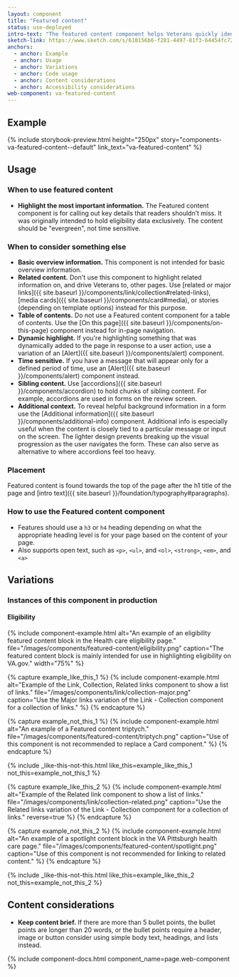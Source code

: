 ```yaml
---
layout: component
title: "Featured content"
status: use-deployed
intro-text: "The featured content component helps Veterans quickly identify must-read information on a page. Use this component to highlight a small chunk of the most important information on a page, like eligibility criteria or coverage under a particular VA benefit."
sketch-link: https://www.sketch.com/s/610156b6-f281-4497-81f3-64454fc72156/p/5D59FDA9-A9F3-492C-AF41-F48CF5117F04
anchors:
  - anchor: Example
  - anchor: Usage
  - anchor: Variations
  - anchor: Code usage
  - anchor: Content considerations
  - anchor: Accessibility considerations
web-component: va-featured-content
---
```


## Example

{% include storybook-preview.html height="250px" story="components-va-featured-content--default" link_text="va-featured-content" %}

## Usage

### When to use featured content

* **Highlight the most important information.** The Featured content component is for calling out key details that readers shouldn’t miss. It was originally intended to hold eligibility data exclusively. The content should be "evergreen", not time sensitive.

### When to consider something else

* **Basic overview information.** This component is not intended for basic overview information.
* **Related content.** Don't use this component to highlight related information on, and drive Veterans to, other pages. Use [related or major links]({{ site.baseurl }}/components/link/collection#related-links), [media cards]({{ site.baseurl }}/components/card#media), or stories (depending on template options) instead for this purpose.
* **Table of contents.** Do not use a Featured content component for a table of contents. Use the [On this page]({{ site.baseurl }}/components/on-this-page) component instead for in-page navigation.
* **Dynamic highlight.** If you're highlighting something that was dynamically added to the page in response to a user action, use a variation of an [Alert]({{ site.baseurl }}/components/alert) component.
* **Time sensitive.** If you have a message that will appear only for a defined period of time, use an [Alert]({{ site.baseurl }}/components/alert) component instead.
* **Sibling content.** Use [accordions]({{ site.baseurl }}/components/accordion) to hold chunks of sibling content. For example, accordions are used in forms on the review screen.
* **Additional context.** To reveal helpful background information in a form use the  [Additional information]({{ site.baseurl }}/components/additional-info) component. Additional info is especially useful when the content is closely tied to a particular message or input on the screen. The lighter design prevents breaking up the visual progression as the user navigates the form. These can also serve as alternative to where accordions feel too heavy.

### Placement

Featured content is found towards the top of the page after the h1 title of the page and [intro text]({{ site.baseurl }}/foundation/typography#paragraphs). 

### How to use the Featured content component 

* Features should use a `h3` or `h4` heading depending on what the appropriate heading level is for your page based on the content of your page. 
* Also supports open text, such as `<p>`, `<ul>`, and `<ol>`, `<strong>`, `<em>`, and `<a>`

## Variations

### Instances of this component in production

#### Eligibility

{% include component-example.html alt="An example of an eligibility featured content block in the Health care eligibility page." file="/images/components/featured-content/eligibility.png" caption="The featured content block is mainly intended for use in highlighting eligibility on VA.gov." width="75%" %}

{% capture example_like_this_1 %}
  {% include component-example.html alt="Example of the Link, Collection, Related links component to show a list of links." file="/images/components/link/collection-major.png" caption="Use the Major links variation of the Link - Collection component for a collection of links." %}
{% endcapture %}

{% capture example_not_this_1 %}
  {% include component-example.html alt="An example of a Featured content triptych." file="/images/components/featured-content/triptych.png" caption="Use of this component is not recommended to replace a Card component." %}
{% endcapture %}

{% include _like-this-not-this.html like_this=example_like_this_1 not_this=example_not_this_1 %}

{% capture example_like_this_2 %}
  {% include component-example.html alt="Example of the Related link component to show a list of links." file="/images/components/link/collection-related.png" caption="Use the Related links variation of the Link - Collection component for a collection of links." reverse=true %}
{% endcapture %}

{% capture example_not_this_2 %}
  {% include component-example.html alt="An example of a spotlight content block in the VA Pittsburgh health care page." file="/images/components/featured-content/spotlight.png" caption="Use of this component is not recommended for linking to related content." %}
{% endcapture %}

{% include _like-this-not-this.html like_this=example_like_this_2 not_this=example_not_this_2 %}


## Content considerations

* **Keep content brief.** If there are more than 5 bullet points, the bullet points are longer than 20 words, or the bullet points require a header, image or button consider using simple body text, headings, and lists instead.


{% include component-docs.html component_name=page.web-component %}